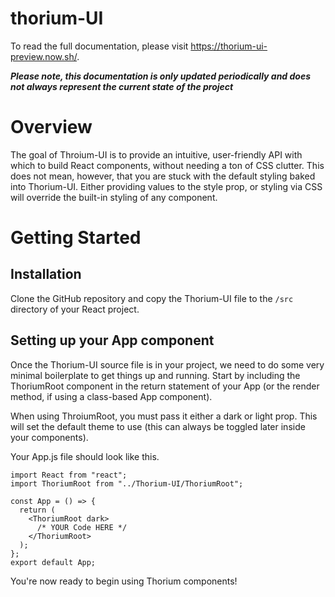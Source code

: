 # thorium-UI
To read the full documentation, please visit https://thorium-ui-preview.now.sh/.

***Please note, this documentation is only updated periodically and does not always represent the current state of the project***
# Overview
The goal of Throium-UI is to provide an intuitive, user-friendly API with which to build React components, without needing a ton of CSS clutter. This does not mean, however, that you are stuck with the default styling baked into Thorium-UI. Either providing values to the style prop, or styling via CSS will override the built-in styling of any component.

# Getting Started
## Installation
Clone the GitHub repository and copy the Thorium-UI file to the `/src` directory of your React project.

## Setting up your App component
Once the Thorium-UI source file is in your project, we need to do some very minimal boilerplate to get things up and running. Start by including the ThoriumRoot component in the return statement of your App (or the render method, if using a class-based App component).

When using ThroiumRoot, you must pass it either a dark or light prop. This will set the default theme to use (this can always be toggled later inside your components).

Your App.js file should look like this.

```
import React from "react";
import ThoriumRoot from "../Thorium-UI/ThoriumRoot";

const App = () => {
  return (
    <ThoriumRoot dark>
      /* YOUR Code HERE */
    </ThoriumRoot>
  );
};
export default App;
```

You're now ready to begin using Thorium components!
